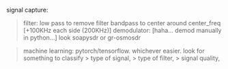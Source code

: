 signal capture:
> filter:
  > low pass to remove filter
  > bandpass to center around center_freq [+100KHz each side (200KHz)]
> demodulator: [haha... demod manually in python...]
  > look soapysdr or gr-osmosdr

> machine learning:
  > pytorch/tensorflow. whichever easier.
  > look for something to classify
    > type of signal,
    > type of filter,
    > signal quality,
